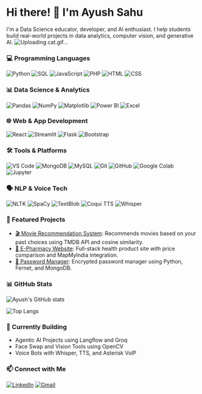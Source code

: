 # Hi there! 👋 I'm Ayush Sahu
I'm a Data Science educator, developer, and AI enthusiast. I help students build real-world projects in data analytics, computer vision, and generative AI.
![Uploading cat.gif…]()


### 💻 Programming Languages
![Python](https://img.shields.io/badge/Python-3776AB?style=for-the-badge&logo=python&logoColor=white)
![SQL](https://img.shields.io/badge/SQL-005C84?style=for-the-badge&logo=postgresql&logoColor=white)
![JavaScript](https://img.shields.io/badge/JavaScript-F7DF1E?style=for-the-badge&logo=javascript&logoColor=black)
![PHP](https://img.shields.io/badge/PHP-777BB4?style=for-the-badge&logo=php&logoColor=white)
![HTML](https://img.shields.io/badge/HTML5-E34F26?style=for-the-badge&logo=html5&logoColor=white)
![CSS](https://img.shields.io/badge/CSS3-1572B6?style=for-the-badge&logo=css3&logoColor=white)


### 📊 Data Science & Analytics
![Pandas](https://img.shields.io/badge/Pandas-150458?style=for-the-badge&logo=pandas&logoColor=white)
![NumPy](https://img.shields.io/badge/NumPy-013243?style=for-the-badge&logo=numpy&logoColor=white)
![Matplotlib](https://img.shields.io/badge/Matplotlib-11557C?style=for-the-badge&logo=matplotlib&logoColor=white)
![Power BI](https://img.shields.io/badge/PowerBI-F2C811?style=for-the-badge&logo=powerbi&logoColor=black)
![Excel](https://img.shields.io/badge/Excel-217346?style=for-the-badge&logo=microsoft-excel&logoColor=white)


### 🌐 Web & App Development
![React](https://img.shields.io/badge/React-20232A?style=for-the-badge&logo=react&logoColor=61DAFB)
![Streamlit](https://img.shields.io/badge/Streamlit-FF4B4B?style=for-the-badge&logo=streamlit&logoColor=white)
![Flask](https://img.shields.io/badge/Flask-000000?style=for-the-badge&logo=flask&logoColor=white)
![Bootstrap](https://img.shields.io/badge/Bootstrap-563D7C?style=for-the-badge&logo=bootstrap&logoColor=white)


### 🛠️ Tools & Platforms
![VS Code](https://img.shields.io/badge/VSCode-007ACC?style=for-the-badge&logo=visual-studio-code&logoColor=white)
![MongoDB](https://img.shields.io/badge/MongoDB-4EA94B?style=for-the-badge&logo=mongodb&logoColor=white)
![MySQL](https://img.shields.io/badge/MySQL-4479A1?style=for-the-badge&logo=mysql&logoColor=white)
![Git](https://img.shields.io/badge/Git-F05032?style=for-the-badge&logo=git&logoColor=white)
![GitHub](https://img.shields.io/badge/GitHub-181717?style=for-the-badge&logo=github&logoColor=white)
![Google Colab](https://img.shields.io/badge/Google_Colab-F9AB00?style=for-the-badge&logo=googlecolab&logoColor=white)
![Jupyter](https://img.shields.io/badge/Jupyter-F37626?style=for-the-badge&logo=jupyter&logoColor=white)


### 🗣️ NLP & Voice Tech
![NLTK](https://img.shields.io/badge/NLTK-301C54?style=for-the-badge&logo=nltk&logoColor=white)
![SpaCy](https://img.shields.io/badge/SpaCy-09A3D5?style=for-the-badge&logo=spacy&logoColor=white)
![TextBlob](https://img.shields.io/badge/TextBlob-F8C471?style=for-the-badge)
![Coqui TTS](https://img.shields.io/badge/Coqui_TTS-55BDB3?style=for-the-badge)
![Whisper](https://img.shields.io/badge/Whisper.cpp-000000?style=for-the-badge)


### 🚀 Featured Projects

- [🎬 Movie Recommendation System](https://github.com/ayushsahu/movie-recommender): Recommends movies based on your past choices using TMDB API and cosine similarity.
- [🛒 E-Pharmacy Website](https://github.com/ayushsahu/epharmacy): Full-stack health product site with price comparison and MapMyIndia integration.
- [🔐 Password Manager](https://github.com/ayushsahu/password-manager): Encrypted password manager using Python, Fernet, and MongoDB.

### 📊 GitHub Stats
![Ayush's GitHub stats](https://github-readme-stats.vercel.app/api?username=ayushkanha&show_icons=true&theme=radical)

![Top Langs](https://github-readme-stats.vercel.app/api/top-langs/?username=ayushkanha&layout=compact&theme=radical)

### 🌱 Currently Building

- Agentic AI Projects using Langflow and Groq
- Face Swap and Vision Tools using OpenCV
- Voice Bots with Whisper, TTS, and Asterisk VoIP

### 📫 Connect with Me

[![LinkedIn](https://img.shields.io/badge/LinkedIn-AyushSahu-blue?style=for-the-badge&logo=linkedin)](https://linkedin.com/in/ayush-kumar-sahu-299b8b23b)
[![Gmail](https://img.shields.io/badge/Gmail-ayushkanha19@gmail.com-red?style=for-the-badge&logo=gmail)](mailto:ayushkanha19@gmail.com)
